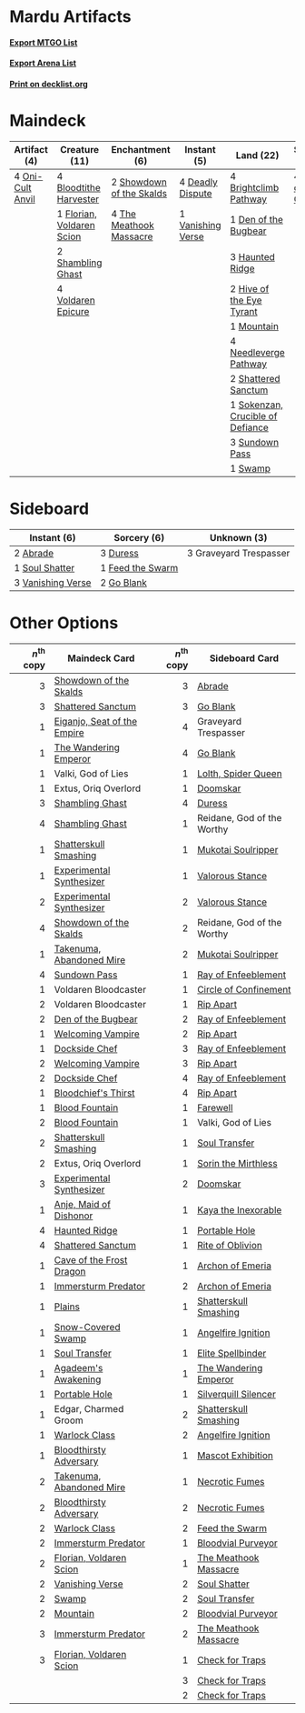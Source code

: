 # Mardu Artifacts

#### [Export MTGO List](../collection/Mardu%20Artifacts/Mardu%20Artifacts.txt)
#### [Export Arena List](../collection/Mardu%20Artifacts/Mardu%20Artifacts_arena.txt)
#### [Print on decklist.org](http://decklist.org/?deckmain=4%09Blightstep%20Pathway%0A4%09Bloodtithe%20Harvester%0A4%09Brightclimb%20Pathway%0A4%09Deadly%20Dispute%0A1%09Den%20of%20the%20Bugbear%0A1%09Florian,%20Voldaren%20Scion%0A3%09Haunted%20Ridge%0A2%09Hive%20of%20the%20Eye%20Tyrant%0A1%09Mountain%0A4%09Needleverge%20Pathway%0A4%09Oni-Cult%20Anvil%0A4%09Rite%20of%20Oblivion%0A2%09Shambling%20Ghast%0A2%09Shattered%20Sanctum%0A2%09Showdown%20of%20the%20Skalds%0A1%09Sokenzan,%20Crucible%20of%20Defiance%0A3%09Sundown%20Pass%0A1%09Swamp%0A4%09The%20Meathook%20Massacre%0A1%09Vanishing%20Verse%0A4%09Voldaren%20Epicure%0A4%09Wedding%20Announcement&deckside=2%09Abrade%0A3%09Duress%0A1%09Feed%20the%20Swarm%0A2%09Go%20Blank%0A3%09Graveyard%20Trespasser%0A1%09Soul%20Shatter%0A3%09Vanishing%20Verse)
# Maindeck

|                                       Artifact (4)                                        |                                           Creature (11)                                            |                                          Enchantment (6)                                          |                                        Instant (5)                                         |                                                 Land (22)                                                 |                                         Sorcery (4)                                         |     Unknown (8)      |
|-------------------------------------------------------------------------------------------|----------------------------------------------------------------------------------------------------|---------------------------------------------------------------------------------------------------|--------------------------------------------------------------------------------------------|-----------------------------------------------------------------------------------------------------------|---------------------------------------------------------------------------------------------|----------------------|
|4 [Oni-Cult Anvil](http://gatherer.wizards.com/Pages/Card/Details.aspx?multiverseid=548543)|4 [Bloodtithe Harvester](http://gatherer.wizards.com/Pages/Card/Details.aspx?multiverseid=541102)   |2 [Showdown of the Skalds](http://gatherer.wizards.com/Pages/Card/Details.aspx?multiverseid=503845)|4 [Deadly Dispute](http://gatherer.wizards.com/Pages/Card/Details.aspx?multiverseid=527381) |4 [Brightclimb Pathway](http://gatherer.wizards.com/Pages/Card/Details.aspx?multiverseid=491911)           |4 [Rite of Oblivion](http://gatherer.wizards.com/Pages/Card/Details.aspx?multiverseid=535033)|4 Blightstep Pathway  |
|                                                                                           |1 [Florian, Voldaren Scion](http://gatherer.wizards.com/Pages/Card/Details.aspx?multiverseid=535017)|4 [The Meathook Massacre](http://gatherer.wizards.com/Pages/Card/Details.aspx?multiverseid=534886) |1 [Vanishing Verse](http://gatherer.wizards.com/Pages/Card/Details.aspx?multiverseid=513736)|1 [Den of the Bugbear](http://gatherer.wizards.com/Pages/Card/Details.aspx?multiverseid=527541)            |                                                                                             |4 Wedding Announcement|
|                                                                                           |2 [Shambling Ghast](http://gatherer.wizards.com/Pages/Card/Details.aspx?multiverseid=527406)        |                                                                                                   |                                                                                            |3 [Haunted Ridge](http://gatherer.wizards.com/Pages/Card/Details.aspx?multiverseid=535061)                 |                                                                                             |                      |
|                                                                                           |4 [Voldaren Epicure](http://gatherer.wizards.com/Pages/Card/Details.aspx?multiverseid=541041)       |                                                                                                   |                                                                                            |2 [Hive of the Eye Tyrant](http://gatherer.wizards.com/Pages/Card/Details.aspx?multiverseid=527545)        |                                                                                             |                      |
|                                                                                           |                                                                                                    |                                                                                                   |                                                                                            |1 [Mountain](http://gatherer.wizards.com/Pages/Card/Details.aspx?multiverseid=439859)                      |                                                                                             |                      |
|                                                                                           |                                                                                                    |                                                                                                   |                                                                                            |4 [Needleverge Pathway](http://gatherer.wizards.com/Pages/Card/Details.aspx?multiverseid=491918)           |                                                                                             |                      |
|                                                                                           |                                                                                                    |                                                                                                   |                                                                                            |2 [Shattered Sanctum](http://gatherer.wizards.com/Pages/Card/Details.aspx?multiverseid=541140)             |                                                                                             |                      |
|                                                                                           |                                                                                                    |                                                                                                   |                                                                                            |1 [Sokenzan, Crucible of Defiance](http://gatherer.wizards.com/Pages/Card/Details.aspx?multiverseid=548589)|                                                                                             |                      |
|                                                                                           |                                                                                                    |                                                                                                   |                                                                                            |3 [Sundown Pass](http://gatherer.wizards.com/Pages/Card/Details.aspx?multiverseid=541142)                  |                                                                                             |                      |
|                                                                                           |                                                                                                    |                                                                                                   |                                                                                            |1 [Swamp](http://gatherer.wizards.com/Pages/Card/Details.aspx?multiverseid=439858)                         |                                                                                             |                      |


# Sideboard

|                                        Instant (6)                                         |                                        Sorcery (6)                                        |     Unknown (3)      |
|--------------------------------------------------------------------------------------------|-------------------------------------------------------------------------------------------|----------------------|
|2 [Abrade](http://gatherer.wizards.com/Pages/Card/Details.aspx?multiverseid=430772)         |3 [Duress](http://gatherer.wizards.com/Pages/Card/Details.aspx?multiverseid=14557)         |3 Graveyard Trespasser|
|1 [Soul Shatter](http://gatherer.wizards.com/Pages/Card/Details.aspx?multiverseid=491765)   |1 [Feed the Swarm](http://gatherer.wizards.com/Pages/Card/Details.aspx?multiverseid=491737)|                      |
|3 [Vanishing Verse](http://gatherer.wizards.com/Pages/Card/Details.aspx?multiverseid=513736)|2 [Go Blank](http://gatherer.wizards.com/Pages/Card/Details.aspx?multiverseid=513549)      |                      |


# Other Options

|*n*<sup>th</sup> copy|                                            Maindeck Card                                             |*n*<sup>th</sup> copy|                                         Sideboard Card                                         |
|--------------------:|------------------------------------------------------------------------------------------------------|--------------------:|------------------------------------------------------------------------------------------------|
|                    3|[Showdown of the Skalds](http://gatherer.wizards.com/Pages/Card/Details.aspx?multiverseid=503845)     |                    3|[Abrade](http://gatherer.wizards.com/Pages/Card/Details.aspx?multiverseid=430772)               |
|                    3|[Shattered Sanctum](http://gatherer.wizards.com/Pages/Card/Details.aspx?multiverseid=541140)          |                    3|[Go Blank](http://gatherer.wizards.com/Pages/Card/Details.aspx?multiverseid=513549)             |
|                    1|[Eiganjo, Seat of the Empire](http://gatherer.wizards.com/Pages/Card/Details.aspx?multiverseid=548581)|                    4|Graveyard Trespasser                                                                            |
|                    1|[The Wandering Emperor](http://gatherer.wizards.com/Pages/Card/Details.aspx?multiverseid=548337)      |                    4|[Go Blank](http://gatherer.wizards.com/Pages/Card/Details.aspx?multiverseid=513549)             |
|                    1|Valki, God of Lies                                                                                    |                    1|[Lolth, Spider Queen](http://gatherer.wizards.com/Pages/Card/Details.aspx?multiverseid=527399)  |
|                    1|Extus, Oriq Overlord                                                                                  |                    1|[Doomskar](http://gatherer.wizards.com/Pages/Card/Details.aspx?multiverseid=503613)             |
|                    3|[Shambling Ghast](http://gatherer.wizards.com/Pages/Card/Details.aspx?multiverseid=527406)            |                    4|[Duress](http://gatherer.wizards.com/Pages/Card/Details.aspx?multiverseid=14557)                |
|                    4|[Shambling Ghast](http://gatherer.wizards.com/Pages/Card/Details.aspx?multiverseid=527406)            |                    1|Reidane, God of the Worthy                                                                      |
|                    1|[Shatterskull Smashing](http://gatherer.wizards.com/Pages/Card/Details.aspx?multiverseid=491802)      |                    1|[Mukotai Soulripper](http://gatherer.wizards.com/Pages/Card/Details.aspx?multiverseid=548413)   |
|                    1|[Experimental Synthesizer](http://gatherer.wizards.com/Pages/Card/Details.aspx?multiverseid=548440)   |                    1|[Valorous Stance](http://gatherer.wizards.com/Pages/Card/Details.aspx?multiverseid=391950)      |
|                    2|[Experimental Synthesizer](http://gatherer.wizards.com/Pages/Card/Details.aspx?multiverseid=548440)   |                    2|[Valorous Stance](http://gatherer.wizards.com/Pages/Card/Details.aspx?multiverseid=391950)      |
|                    4|[Showdown of the Skalds](http://gatherer.wizards.com/Pages/Card/Details.aspx?multiverseid=503845)     |                    2|Reidane, God of the Worthy                                                                      |
|                    1|[Takenuma, Abandoned Mire](http://gatherer.wizards.com/Pages/Card/Details.aspx?multiverseid=548591)   |                    2|[Mukotai Soulripper](http://gatherer.wizards.com/Pages/Card/Details.aspx?multiverseid=548413)   |
|                    4|[Sundown Pass](http://gatherer.wizards.com/Pages/Card/Details.aspx?multiverseid=541142)               |                    1|[Ray of Enfeeblement](http://gatherer.wizards.com/Pages/Card/Details.aspx?multiverseid=527403)  |
|                    1|Voldaren Bloodcaster                                                                                  |                    1|[Circle of Confinement](http://gatherer.wizards.com/Pages/Card/Details.aspx?multiverseid=540834)|
|                    2|Voldaren Bloodcaster                                                                                  |                    1|[Rip Apart](http://gatherer.wizards.com/Pages/Card/Details.aspx?multiverseid=513717)            |
|                    2|[Den of the Bugbear](http://gatherer.wizards.com/Pages/Card/Details.aspx?multiverseid=527541)         |                    2|[Ray of Enfeeblement](http://gatherer.wizards.com/Pages/Card/Details.aspx?multiverseid=527403)  |
|                    1|[Welcoming Vampire](http://gatherer.wizards.com/Pages/Card/Details.aspx?multiverseid=540882)          |                    2|[Rip Apart](http://gatherer.wizards.com/Pages/Card/Details.aspx?multiverseid=513717)            |
|                    1|[Dockside Chef](http://gatherer.wizards.com/Pages/Card/Details.aspx?multiverseid=548391)              |                    3|[Ray of Enfeeblement](http://gatherer.wizards.com/Pages/Card/Details.aspx?multiverseid=527403)  |
|                    2|[Welcoming Vampire](http://gatherer.wizards.com/Pages/Card/Details.aspx?multiverseid=540882)          |                    3|[Rip Apart](http://gatherer.wizards.com/Pages/Card/Details.aspx?multiverseid=513717)            |
|                    2|[Dockside Chef](http://gatherer.wizards.com/Pages/Card/Details.aspx?multiverseid=548391)              |                    4|[Ray of Enfeeblement](http://gatherer.wizards.com/Pages/Card/Details.aspx?multiverseid=527403)  |
|                    1|[Bloodchief's Thirst](http://gatherer.wizards.com/Pages/Card/Details.aspx?multiverseid=491729)        |                    4|[Rip Apart](http://gatherer.wizards.com/Pages/Card/Details.aspx?multiverseid=513717)            |
|                    1|[Blood Fountain](http://gatherer.wizards.com/Pages/Card/Details.aspx?multiverseid=540939)             |                    1|[Farewell](http://gatherer.wizards.com/Pages/Card/Details.aspx?multiverseid=548306)             |
|                    2|[Blood Fountain](http://gatherer.wizards.com/Pages/Card/Details.aspx?multiverseid=540939)             |                    1|Valki, God of Lies                                                                              |
|                    2|[Shatterskull Smashing](http://gatherer.wizards.com/Pages/Card/Details.aspx?multiverseid=491802)      |                    1|[Soul Transfer](http://gatherer.wizards.com/Pages/Card/Details.aspx?multiverseid=548423)        |
|                    2|Extus, Oriq Overlord                                                                                  |                    1|[Sorin the Mirthless](http://gatherer.wizards.com/Pages/Card/Details.aspx?multiverseid=540983)  |
|                    3|[Experimental Synthesizer](http://gatherer.wizards.com/Pages/Card/Details.aspx?multiverseid=548440)   |                    2|[Doomskar](http://gatherer.wizards.com/Pages/Card/Details.aspx?multiverseid=503613)             |
|                    1|[Anje, Maid of Dishonor](http://gatherer.wizards.com/Pages/Card/Details.aspx?multiverseid=541101)     |                    1|[Kaya the Inexorable](http://gatherer.wizards.com/Pages/Card/Details.aspx?multiverseid=503834)  |
|                    4|[Haunted Ridge](http://gatherer.wizards.com/Pages/Card/Details.aspx?multiverseid=535061)              |                    1|[Portable Hole](http://gatherer.wizards.com/Pages/Card/Details.aspx?multiverseid=527320)        |
|                    4|[Shattered Sanctum](http://gatherer.wizards.com/Pages/Card/Details.aspx?multiverseid=541140)          |                    1|[Rite of Oblivion](http://gatherer.wizards.com/Pages/Card/Details.aspx?multiverseid=535033)     |
|                    1|[Cave of the Frost Dragon](http://gatherer.wizards.com/Pages/Card/Details.aspx?multiverseid=527540)   |                    1|[Archon of Emeria](http://gatherer.wizards.com/Pages/Card/Details.aspx?multiverseid=495594)     |
|                    1|[Immersturm Predator](http://gatherer.wizards.com/Pages/Card/Details.aspx?multiverseid=503830)        |                    2|[Archon of Emeria](http://gatherer.wizards.com/Pages/Card/Details.aspx?multiverseid=495594)     |
|                    1|[Plains](http://gatherer.wizards.com/Pages/Card/Details.aspx?multiverseid=439856)                     |                    1|[Shatterskull Smashing](http://gatherer.wizards.com/Pages/Card/Details.aspx?multiverseid=491802)|
|                    1|[Snow-Covered Swamp](http://gatherer.wizards.com/Pages/Card/Details.aspx?multiverseid=121256)         |                    1|[Angelfire Ignition](http://gatherer.wizards.com/Pages/Card/Details.aspx?multiverseid=535000)   |
|                    1|[Soul Transfer](http://gatherer.wizards.com/Pages/Card/Details.aspx?multiverseid=548423)              |                    1|[Elite Spellbinder](http://gatherer.wizards.com/Pages/Card/Details.aspx?multiverseid=513494)    |
|                    1|[Agadeem's Awakening](http://gatherer.wizards.com/Pages/Card/Details.aspx?multiverseid=491723)        |                    1|[The Wandering Emperor](http://gatherer.wizards.com/Pages/Card/Details.aspx?multiverseid=548337)|
|                    1|[Portable Hole](http://gatherer.wizards.com/Pages/Card/Details.aspx?multiverseid=527320)              |                    1|[Silverquill Silencer](http://gatherer.wizards.com/Pages/Card/Details.aspx?multiverseid=513726) |
|                    1|Edgar, Charmed Groom                                                                                  |                    2|[Shatterskull Smashing](http://gatherer.wizards.com/Pages/Card/Details.aspx?multiverseid=491802)|
|                    1|[Warlock Class](http://gatherer.wizards.com/Pages/Card/Details.aspx?multiverseid=527412)              |                    2|[Angelfire Ignition](http://gatherer.wizards.com/Pages/Card/Details.aspx?multiverseid=535000)   |
|                    1|[Bloodthirsty Adversary](http://gatherer.wizards.com/Pages/Card/Details.aspx?multiverseid=534905)     |                    1|[Mascot Exhibition](http://gatherer.wizards.com/Pages/Card/Details.aspx?multiverseid=513481)    |
|                    2|[Takenuma, Abandoned Mire](http://gatherer.wizards.com/Pages/Card/Details.aspx?multiverseid=548591)   |                    1|[Necrotic Fumes](http://gatherer.wizards.com/Pages/Card/Details.aspx?multiverseid=513555)       |
|                    2|[Bloodthirsty Adversary](http://gatherer.wizards.com/Pages/Card/Details.aspx?multiverseid=534905)     |                    2|[Necrotic Fumes](http://gatherer.wizards.com/Pages/Card/Details.aspx?multiverseid=513555)       |
|                    2|[Warlock Class](http://gatherer.wizards.com/Pages/Card/Details.aspx?multiverseid=527412)              |                    2|[Feed the Swarm](http://gatherer.wizards.com/Pages/Card/Details.aspx?multiverseid=491737)       |
|                    2|[Immersturm Predator](http://gatherer.wizards.com/Pages/Card/Details.aspx?multiverseid=503830)        |                    1|[Bloodvial Purveyor](http://gatherer.wizards.com/Pages/Card/Details.aspx?multiverseid=540943)   |
|                    2|[Florian, Voldaren Scion](http://gatherer.wizards.com/Pages/Card/Details.aspx?multiverseid=535017)    |                    1|[The Meathook Massacre](http://gatherer.wizards.com/Pages/Card/Details.aspx?multiverseid=534886)|
|                    2|[Vanishing Verse](http://gatherer.wizards.com/Pages/Card/Details.aspx?multiverseid=513736)            |                    2|[Soul Shatter](http://gatherer.wizards.com/Pages/Card/Details.aspx?multiverseid=491765)         |
|                    2|[Swamp](http://gatherer.wizards.com/Pages/Card/Details.aspx?multiverseid=439858)                      |                    2|[Soul Transfer](http://gatherer.wizards.com/Pages/Card/Details.aspx?multiverseid=548423)        |
|                    2|[Mountain](http://gatherer.wizards.com/Pages/Card/Details.aspx?multiverseid=439859)                   |                    2|[Bloodvial Purveyor](http://gatherer.wizards.com/Pages/Card/Details.aspx?multiverseid=540943)   |
|                    3|[Immersturm Predator](http://gatherer.wizards.com/Pages/Card/Details.aspx?multiverseid=503830)        |                    2|[The Meathook Massacre](http://gatherer.wizards.com/Pages/Card/Details.aspx?multiverseid=534886)|
|                    3|[Florian, Voldaren Scion](http://gatherer.wizards.com/Pages/Card/Details.aspx?multiverseid=535017)    |                    1|[Check for Traps](http://gatherer.wizards.com/Pages/Card/Details.aspx?multiverseid=527379)      |
|                     |                                                                                                      |                    3|[Check for Traps](http://gatherer.wizards.com/Pages/Card/Details.aspx?multiverseid=527379)      |
|                     |                                                                                                      |                    2|[Check for Traps](http://gatherer.wizards.com/Pages/Card/Details.aspx?multiverseid=527379)      |


